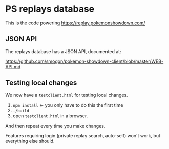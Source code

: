 PS replays database
===================

This is the code powering https://replay.pokemonshowdown.com/


JSON API
--------

The replays database has a JSON API, documented at:

https://github.com/smogon/pokemon-showdown-client/blob/master/WEB-API.md


Testing local changes
---------------------

We now have a `testclient.html` for testing local changes.

1. `npm install` <- you only have to do this the first time
2. `./build`
3. open `testclient.html` in a browser.

And then repeat every time you make changes.

Features requiring login (private replay search, auto-self) won't work, but
everything else should.
